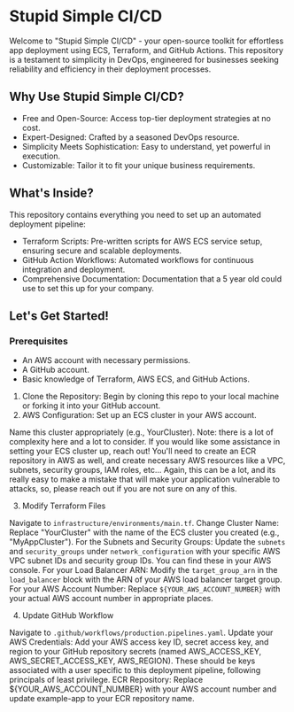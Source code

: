 # Stupid Simple CI/CD

Welcome to "Stupid Simple CI/CD" - your open-source toolkit for effortless app deployment using ECS, Terraform, and GitHub Actions. This repository is a testament to simplicity in DevOps, engineered for businesses seeking reliability and efficiency in their deployment processes.

## Why Use Stupid Simple CI/CD?
* Free and Open-Source: Access top-tier deployment strategies at no cost.
* Expert-Designed: Crafted by a seasoned DevOps resource.
* Simplicity Meets Sophistication: Easy to understand, yet powerful in execution.
* Customizable: Tailor it to fit your unique business requirements.

## What's Inside?
This repository contains everything you need to set up an automated deployment pipeline:

* Terraform Scripts: Pre-written scripts for AWS ECS service setup, ensuring secure and scalable deployments.
* GitHub Action Workflows: Automated workflows for continuous integration and deployment.
* Comprehensive Documentation: Documentation that a 5 year old could use to set this up for your company.

## Let's Get Started!

### Prerequisites
* An AWS account with necessary permissions.
* A GitHub account.
* Basic knowledge of Terraform, AWS ECS, and GitHub Actions.

1. Clone the Repository: Begin by cloning this repo to your local machine or forking it into your GitHub account.
2. AWS Configuration: Set up an ECS cluster in your AWS account.

Name this cluster appropriately (e.g., YourCluster). Note: there is a lot of complexity here and a lot to consider. If you would like some assistance in setting your ECS cluster up, reach out! You'll need to create an ECR repository in AWS as well, and create necessary AWS resources like a VPC, subnets, security groups, IAM roles, etc... Again, this can be a lot, and its really easy to make a mistake that will make your application vulnerable to attacks, so, please reach out if you are not sure on any of this.

3. Modify Terraform Files

Navigate to `infrastructure/environments/main.tf`. Change Cluster Name: Replace "YourCluster" with the name of the ECS cluster you created (e.g., "MyAppCluster"). For the Subnets and Security Groups: Update the `subnets` and `security_groups` under `network_configuration` with your specific AWS VPC subnet IDs and security group IDs. You can find these in your AWS console. For your Load Balancer ARN: Modify the `target_group_arn` in the `load_balancer` block with the ARN of your AWS load balancer target group. For your AWS Account Number: Replace `${YOUR_AWS_ACCOUNT_NUMBER}` with your actual AWS account number in appropriate places.

4. Update GitHub Workflow

Navigate to `.github/workflows/production.pipelines.yaml`. Update your AWS Credentials: Add your AWS access key ID, secret access key, and region to your GitHub repository secrets (named AWS_ACCESS_KEY, AWS_SECRET_ACCESS_KEY, AWS_REGION). These should be keys associated with a user specific to this deployment pipeline, following principals of least privilege. ECR Repository: Replace ${YOUR_AWS_ACCOUNT_NUMBER} with your AWS account number and update example-app to your ECR repository name.

